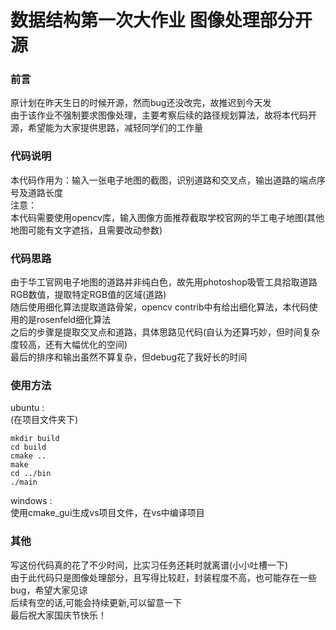 # 数据结构第一次大作业 图像处理部分开源
### 前言
原计划在昨天生日的时候开源，然而bug还没改完，故推迟到今天发<br>
由于该作业不强制要求图像处理，主要考察后续的路径规划算法，故将本代码开源，希望能为大家提供思路，减轻同学们的工作量<br>

### 代码说明
本代码作用为：输入一张电子地图的截图，识别道路和交叉点，输出道路的端点序号及道路长度<br>
注意：<br>
本代码需要使用opencv库，输入图像方面推荐截取学校官网的华工电子地图(其他地图可能有文字遮挡，且需要改动参数)<br>

### 代码思路
由于华工官网电子地图的道路并非纯白色，故先用photoshop吸管工具拾取道路RGB数值，提取特定RGB值的区域(道路)<br>
随后使用细化算法提取道路骨架，opencv contrib中有给出细化算法，本代码使用的是rosenfeld细化算法<br>
之后的步骤是提取交叉点和道路，具体思路见代码(自认为还算巧妙，但时间复杂度较高，还有大幅优化的空间)<br>
最后的排序和输出虽然不算复杂，但debug花了我好长的时间<br>

### 使用方法
ubuntu : <br>
(在项目文件夹下) <br>
```
mkdir build
cd build
cmake ..
make
cd ../bin
./main
```
windows :<br>
使用cmake_gui生成vs项目文件，在vs中编译项目

### 其他
写这份代码真的花了不少时间，比实习任务还耗时就离谱(小小吐槽一下)<br>
由于此代码只是图像处理部分，且写得比较赶，封装程度不高，也可能存在一些bug，希望大家见谅<br>
后续有空的话,可能会持续更新,可以留意一下<br>
最后祝大家国庆节快乐！
